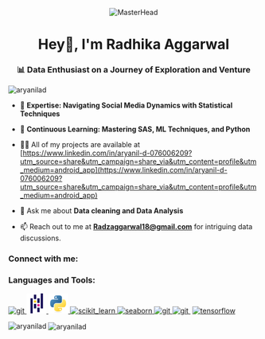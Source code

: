 <p align="center">
    <img src="https://miro.medium.com/v2/resize:fit:1066/1*GnvSOTyYNS1bLl_5q2TjhA.gif" alt="MasterHead">
</p>
<h1 align="center">Hey👋, I'm Radhika Aggarwal</h1>
<h3 align="center"> 📊 Data Enthusiast on a Journey of Exploration and Venture </h3>

<p align="left"> <img src="https://komarev.com/ghpvc/?username=aryanilad&label=Profile%20views&color=0e75b6&style=flat" alt="aryanilad" /> </p>

- 🔭 **Expertise: Navigating Social Media Dynamics with Statistical Techniques**
   
- 🌱 **Continuous Learning: Mastering SAS, ML Techniques, and Python**

- 👨‍💻 All of my projects are available at [https://www.linkedin.com/in/aryanil-d-076006209?utm_source=share&utm_campaign=share_via&utm_content=profile&utm_medium=android_app](https://www.linkedin.com/in/aryanil-d-076006209?utm_source=share&utm_campaign=share_via&utm_content=profile&utm_medium=android_app)

- 💬 Ask me about **Data cleaning and Data Analysis**

- 📫 Reach out to me at **Radzaggarwal18@gmail.com** for intriguing data discussions.



<h3 align="left">Connect with me:</h3>
<p align="left">
</p>

<h3 align="left">Languages and Tools:</h3>
<p align="left"> <a href="https://couchdb.apache.org/" target="_blank" rel="noreferrer"> 
<a href="https://git-scm.com/" target="_blank" rel="noreferrer"> <img src="https://www.vectorlogo.zone/logos/git-scm/git-scm-icon.svg" alt="git" width="40" height="40"/> </a> <a href="https://www.mongodb.com/" target="_blank" rel="noreferrer">  <a href="https://pandas.pydata.org/" target="_blank" rel="noreferrer"> <img src="https://raw.githubusercontent.com/devicons/devicon/2ae2a900d2f041da66e950e4d48052658d850630/icons/pandas/pandas-original.svg" alt="pandas" width="40" height="40"/> </a> <a href="https://www.python.org" target="_blank" rel="noreferrer"> <img src="https://raw.githubusercontent.com/devicons/devicon/master/icons/python/python-original.svg" alt="python" width="40" height="40"/> </a> 
<a href="https://scikit-learn.org/" target="_blank" rel="noreferrer"> <img src="https://upload.wikimedia.org/wikipedia/commons/0/05/Scikit_learn_logo_small.svg" alt="scikit_learn" width="40" height="40"/> </a> <a href="https://seaborn.pydata.org/" target="_blank" rel="noreferrer"> <img src="https://seaborn.pydata.org/_images/logo-mark-lightbg.svg" alt="seaborn" width="40" height="40"/> </a><a href="https://www.sas.com/en_in/home.html" target="_blank" rel="noreferrer"> <img src="https://cdn.icon-icons.com/icons2/2699/PNG/512/sas_logo_icon_170761.png" alt="git" width="40" height="40"/> </a> 
<a href="https://www.r-project.org/" target="_blank" rel="noreferrer"> <img src="https://cdn4.iconfinder.com/data/icons/logos-and-brands/512/285_R_Project_logo-512.png" alt="git" width="40" height="40"/> </a>
<a href="https://www.tensorflow.org" target="_blank" rel="noreferrer"> <img src="https://www.vectorlogo.zone/logos/tensorflow/tensorflow-icon.svg" alt="tensorflow" width="40" height="40"/> </a> </p>

<p><img align="left" src="https://github-readme-stats.vercel.app/api/top-langs?username=aryanilad&show_icons=true&locale=en&layout=compact" alt="aryanilad" /></p>

<p>&nbsp;<img align="center" src="https://github-readme-stats.vercel.app/api?username=aryanilad&show_icons=true&locale=en" alt="aryanilad" /></p>
